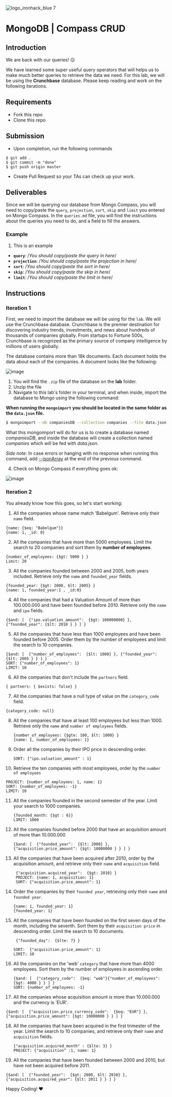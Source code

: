 ![logo_ironhack_blue 7](https://user-images.githubusercontent.com/23629340/40541063-a07a0a8a-601a-11e8-91b5-2f13e4e6b441.png)

# MongoDB | Compass CRUD

## Introduction

We are back with our queries! :wink:

We have learned some super useful query operators that will helps us to make much better queries to retrieve the data we need. For this lab, we will be using the **Crunchbase** database. Please keep reading and work on the following iterations.

## Requirements

- Fork this repo
- Clone this repo

## Submission

- Upon completion, run the following commands

```
$ git add .
$ git commit -m "done"
$ git push origin master
```

- Create Pull Request so your TAs can check up your work.

## Deliverables

Since we will be querying our database from Mongo Compass, you will need to copy/paste the `query`, `projection`, `sort`, `skip` and `limit` you entered on Mongo Compass. In the `queries.md` file, you will find the instructions about the queries you need to do, and a field to fill the answers.

### Example

1. This is an example

- **`query`**: /_You should copy/paste the query in here_/
- **`projection`**: /_You should copy/paste the projection in here_/
- **`sort`**: /_You should copy/paste the sort in here_/
- **`skip`**: /_You should copy/paste the skip in here_/
- **`limit`**: /_You should copy/paste the limit in here_/

## Instructions

### Iteration 1

First, we need to import the database we will be using for the `lab`. We will use the Crunchbase database. Crunchbase is the premier destination for discovering industry trends, investments, and news about hundreds of thousands of companies globally. From startups to Fortune 500s, Crunchbase is recognized as the primary source of company intelligence by millions of users globally.

The database contains more than 18k documents. Each document holds the data about each of the companies. A document looks like the following:

![image](https://user-images.githubusercontent.com/23629340/36494916-d6db1770-1733-11e8-903e-5119b3c1b688.png)

1. You will find the `.zip` file of the database on the **lab** folder.
2. Unzip the file
3. Navigate to this lab's folder in your terminal, and when inside, import the database to Mongo using the following command:

**When running the `mongoimport` you should be located in the same folder as the `data.json` file.**

```bash
$ mongoimport --db companiesDB --collection companies --file data.json
```

What this mongoimport will do for us is to create a database named _companiesDB_, and inside the database will create a collection named _companies_ which will be fed with _data.json_.

_Side note_: In case errors or hanging with no response when running this command, add [--jsonArray](https://docs.mongodb.com/manual/reference/program/mongoimport/#cmdoption-mongoimport-jsonarray) at the end of the previous command.

4. Check on Mongo Compass if everything goes ok:

![image](https://user-images.githubusercontent.com/23629340/36534191-1f1bc5ec-17c6-11e8-9463-4945679b98c0.png)

### Iteration 2

You already know how this goes, so let's start working:

1. All the companies whose name match 'Babelgum'. Retrieve only their `name` field.



``` 
{name: {$eq: "Babelgum"}}
{name: 1, _id: 0}
```



2. All the companies that have more than 5000 employees. Limit the search to 20 companies and sort them by **number of employees**.



``` 
{number_of_employees: {$gt: 5000 } }
Limit: 20
```



3. All the companies founded between 2000 and 2005, both years included. Retrieve only the `name` and `founded_year` fields.

```
{founded_year: {$gt: 2000, $lt: 2005} }
{name: 1, founded_year:1 , _id:0}
```



4. All the companies that had a Valuation Amount of more than 100.000.000 and have been founded before 2010. Retrieve only the `name` and `ipo` fields.

```
{$and: [  {"ipo.valuation_amount":  {$gt: 100000000} }, {"founded_year": {$lt: 2010 } } ] }
```



5. All the companies that have less than 1000 employees and have been founded before 2005. Order them by the number of employees and limit the search to 10 companies.



```
{$and: [  {"number_of_employees":  {$lt: 1000} }, {"founded_year": {$lt: 2005 } } ] }
SORT: {"number_of_employees": 1}
LIMIT: 10
```



6. All the companies that don't include the `partners` field.

```
{ partners: { $exists: false} } 
```



7. All the companies that have a null type of value on the `category_code` field.

```
{category_code: null}
```



8. All the companies that have at least 100 employees but less than 1000. Retrieve only the `name` and `number of employees` fields.

   ``` 
   {number_of_employees: {$gte: 100, $lt: 1000} }
   {name: 1, number_of_employees: 1}
   ```

   

9. Order all the companies by their IPO price in descending order.

   ```
   SORT: {"ipo.valuation_amount" : 1}
   ```

   

10. Retrieve the ten companies with most employees, order by the `number of employees`

```
PROJECT: {number_of_employees: 1, name: 1}
SORT: {number_of_employees: -1}
LIMIT: 10
```



11. All the companies founded in the second semester of the year. Limit your search to 1000 companies.

    ```
    {founded_month: {$gt : 6}}
    LIMIT: 1000
    ```

    

12. All the companies founded before 2000 that have an acquisition amount of more than 10.000.000

    ```
    {$and: [  {"founded_year":  {$lt: 2000} }, {"acquisition.price_amount": {$gt: 10000000 } } ] }
    
    ```

    

13. All the companies that have been acquired after 2010, order by the acquisition amount, and retrieve only their `name` and `acquisition` field.

    ```
     {"acquisition.acquired_year":  {$gt: 2010} }
     PROJECT: {name: 1, acquisition: 1}
     SORT: {"acquisition.price_amount": 1}
    ```

    

14. Order the companies by their `founded year`, retrieving only their `name` and `founded year`.

    ```
    {name: 1, founded_year: 1}
    {founded_year: 1}
    ```

    

15. All the companies that have been founded on the first seven days of the month, including the seventh. Sort them by their `acquisition price` in descending order. Limit the search to 10 documents.

    ```
     {"founded_day":  {$lte: 7} }
    
    SORT:  {"acquisition.price_amount": 1}
    LIMIT: 10
    ```

    

16. All the companies on the 'web' `category` that have more than 4000 employees. Sort them by the number of employees in ascending order.

    ```
    {$and: [  {"category_code":  {$eq: "web"}{"number_of_employees": {$gt: 4000 } } ] }
    SORT: {number_of_employees: -1}
    ```

    

17. All the companies whose acquisition amount is more than 10.000.000 and the currency is 'EUR'.

```
{$and: [  {"acquisition.price_currency_code":  {$eq: "EUR"} }, {"acquisition.price_amount": {$gt: 10000000 } } ] }

```



18. All the companies that have been acquired in the first trimester of the year. Limit the search to 10 companies, and retrieve only their `name` and `acquisition` fields.

    ```
    {"acquisition.acquired_month" : {$lte: 3} }
    PROJECT: {"acquisition" :1, name: 1}
    ```

    

19. All the companies that have been founded between 2000 and 2010, but have not been acquired before 2011.

```
{$and: [  {"founded_year":  {$gt: 2000, $lt: 2010} }, {"acquisition.acquired_year": {$lt: 2011 } } ] }
```



Happy Coding! :heart:
